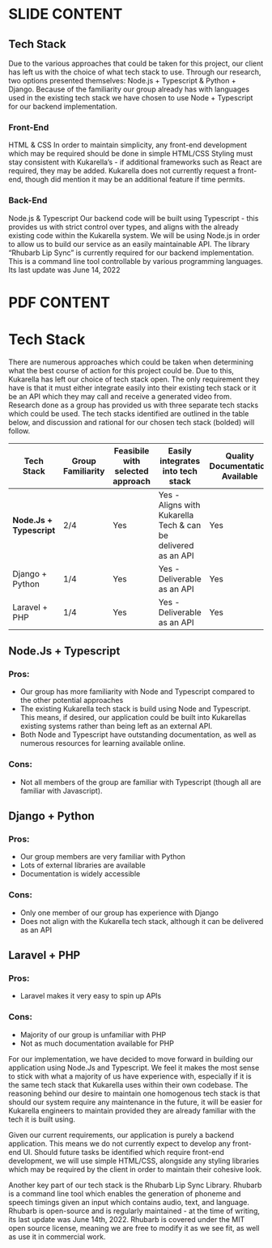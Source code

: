 # SLIDE CONTENT
## Tech Stack

Due to the various approaches that could be taken for this project, our client has left us with the choice of what tech 
stack to use. Through our research, two options presented themselves: Node.js + Typescript & Python + Django. Because of
the familiarity our group already has with languages used in the existing tech stack we have chosen to use Node + 
Typescript for our backend implementation.

### Front-End
HTML & CSS
In order to maintain simplicity, any front-end development which may be required should be done in simple HTML/CSS
Styling must stay consistent with Kukarella’s - if additional frameworks such as React are required, they may be added.
Kukarella does not currently request a front-end, though did mention it may be an additional feature if time permits.
### Back-End
Node.js & Typescript
Our backend code will be built using Typescript - this provides us with strict control over types, and aligns with the 
already existing code within the Kukarella system. We will be using Node.js in order to allow us to build our service as
an easily maintainable API. The library “Rhubarb Lip Sync” is currently required for our backend implementation. This is
a command line tool controllable by various programming languages. Its last update was June 14, 2022

# PDF CONTENT
# Tech Stack

There are numerous approaches which could be taken when determining what the best course of action for this
project could be. Due to this, Kukarella has left our choice of tech stack open. The only requirement they have is that
it must either integrate easily into their existing tech stack or it be an API which they may call and receive a
generated video from. Research done as a group has provided us with three separate tech stacks which could be used. The
tech stacks identified are outlined in the table below, and discussion and rational for our chosen tech stack (bolded)
will follow.

| Tech Stack               | Group Familiarity | Feasibile with selected approach | Easily integrates into tech stack                             | Quality Documentation Available |
|--------------------------|-------------------|----------------------------------|---------------------------------------------------------------|---------------------------------|
| **Node.Js + Typescript** | 2/4               | Yes                              | Yes - Aligns with Kukarella Tech & can be delivered as an API | Yes                             |
| Django + Python          | 1/4               | Yes                              | Yes - Deliverable as an API                                   | Yes                             |
| Laravel + PHP            | 1/4               | Yes                              | Yes - Deliverable as an API                                   | Yes                             |

## Node.Js + Typescript

### Pros:
- Our group has more familiarity with Node and Typescript compared to the other potential approaches
- The existing Kukarella tech stack is build using Node and Typescript. This means, if desired, our application could be
  built into Kukarellas existing systems rather than being left as an external API.
- Both Node and Typescript have outstanding documentation, as well as numerous resources for learning available online.

### Cons:
- Not all members of the group are familiar with Typescript (though all are familiar with Javascript).

## Django + Python

### Pros:
- Our group members are very familiar with Python
- Lots of external libraries are available
- Documentation is widely accessible
### Cons:
- Only one member of our group has experience with Django
- Does not align with the Kukarella tech stack, although it can be delivered as an API

## Laravel + PHP

### Pros:
- Laravel makes it very easy to spin up APIs

### Cons:
- Majority of our group is unfamiliar with PHP
- Not as much documentation available for PHP

For our implementation, we have decided to move forward in building our application using Node.Js and Typescript. We
feel it makes the most sense to stick with what a majority of us have experience with, especially if it is the same tech
stack that Kukarella uses within their own codebase. The reasoning behind our desire to maintain one homogenous tech
stack is that should our system require any maintenance in the future, it will be easier for Kukarella engineers to
maintain provided they are already familiar with the tech it is built using.

Given our current requirements, our application is purely a backend application. This means we do not currently expect
to develop any front-end UI. Should future tasks be identified which require front-end development, we will use simple
HTML/CSS, alongside any styling libraries which may be required by the client in order to maintain their cohesive look.

Another key part of our tech stack is the Rhubarb Lip Sync Library. Rhubarb is a command line tool which enables the
generation of phoneme and speech timings given an input which contains audio, text, and language. Rhubarb is open-source
and is regularly maintained - at the time of writing, its last update was June 14th, 2022. Rhubarb is covered under the
MIT open source license, meaning we are free to modify it as we see fit, as well as use it in commercial work.
